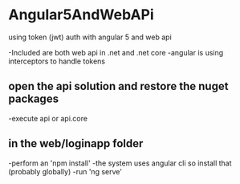 # Angular5AndWebAPi
using token (jwt) auth with angular 5 and web api 

-Included are both web api in .net and .net core
-angular is using interceptors to handle tokens


## open the api solution and restore the nuget packages
-execute api or api.core

## in the web/loginapp  folder
-perform an 'npm install'
-the system uses angular cli so install that (probably globally) 
-run 'ng serve'


